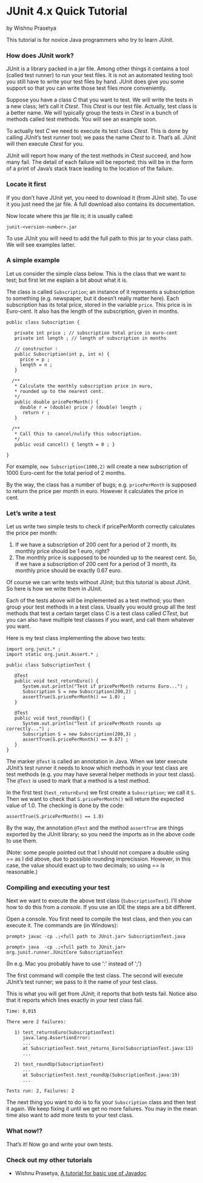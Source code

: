 # JUnit 4.x Quick Tutorial #

by Wishnu Prasetya

This tutorial is for novice Java programmers who try to learn JUnit.


### How does JUnit work? ###

JUnit is a library packed in a jar file. Among other things it contains a tool (called test runner) to run your test files. It is not an automated testing tool: you still have to write your test files by hand. JUnit does give you some support so that you can write those test files more conveniently.

Suppose you have a class _C_ that you want to test. We will write the tests in a new class; let’s call it _Ctest_. This _Ctest_ is our test file. Actually, test class is a better name. We will typically group the tests in _Ctest_ in a bunch of methods called test methods. You will see an example soon.

To actually test _C_ we need to execute its test class _Ctest_. This is done by calling JUnit’s test runner tool; we pass the name _Ctest_ to it. That’s all. JUnit will then execute _Ctest_ for you.

JUnit will report how many of the test methods in _Ctest_ succeed, and how many fail. The
detail of each failure will be reported; this will be in the form of a print of Java’s stack trace leading to the location of the failure.

### Locate it first ###

If you don’t have JUnit yet, you need to download it (from JUnit site). To use it you just need the jar file. A full download also contains its documentation.

Now locate where this jar file is; it is usually called:

```
junit-<version-number>.jar
```

To use JUnit you will need to add the full path to this jar to your class path. We will see examples latter.


### A simple example ###

Let us consider the simple class below. This is the class that we want to test; but first let me explain a bit about what it is.

The class is called `Subscription`; an instance of it represents a subscription to something (e.g. newspaper, but it doesn’t really matter here). Each subscription has its total price, stored in the variable `price`. This price is in Euro-cent. It also has the length of the subscription, given in months.

```
public class Subscription {

   private int price ; // subscription total price in euro-cent
   private int length ; // length of subscription in months

   // constructor :
   public Subscription(int p, int n) {
     price = p ;
     length = n ;
   }

  /**
   * Calculate the monthly subscription price in euro,
   * rounded up to the nearest cent.
   */
   public double pricePerMonth() {
     double r = (double) price / (double) length ;
      return r ;
   }

  /**
   * Call this to cancel/nulify this subscription.
   */
   public void cancel() { length = 0 ; }

}
```

For example, `new Subscription(1000,2)` will create a new subscription of 1000 Euro-cent for the total period of 2 months.

By the way, the class has a number of bugs; e.g. `pricePerMonth` is supposed to return the price per month in euro. However it calculates the price in cent.

### Let’s write a test ###

Let us write two simple tests to check if pricePerMonth correctly calculates the price per month:

  1. If we have a subscription of 200 cent for a period of 2 month, its monthly price should be 1 euro, right?
  1. The monthly price is supposed to be rounded up to the nearest cent. So, if we have a subscription of 200 cent for a period of 3 month, its monthly price should be exactly 0.67 euro.

Of course we can write tests without JUnit; but this tutorial is about JUnit. So here is how we write them in JUnit.

Each of the tests above will be implemented as a test method; you then group your test methods in a test class. Usually you would group all the test methods that test a certain target class _C_ is a test class called _CTest_, but you can also have multiple test classes if you want, and call them whatever you want.

Here is my test class implementing the above two tests:

```
import org.junit.* ;
import static org.junit.Assert.* ;

public class SubscriptionTest {

   @Test
   public void test_returnEuro() {
      System.out.println("Test if pricePerMonth returns Euro...") ;
      Subscription S = new Subscription(200,2) ;
      assertTrue(S.pricePerMonth() == 1.0) ;
   }

   @Test
   public void test_roundUp() {
      System.out.println("Test if pricePerMonth rounds up correctly...") ;
      Subscription S = new Subscription(200,3) ;
      assertTrue(S.pricePerMonth() == 0.67) ;
   }
}
```

The marker `@Test` is called an annotation in Java. When we later execute JUnit’s test runner it needs to know which methods in your test class are test methods (e.g. you may have several helper methods in your test class). The `@Test` is used to mark that a method is a test method.

In the first test (`test_returnEuro`) we first create a `Subscription`; we call it `S`. Then we want to check that `S.pricePerMonth()` will return the expected value of 1.0. The checking is done by the code:

```
assertTrue(S.pricePerMonth() == 1.0)
```

By the way, the annotation `@Test` and the method `assertTrue` are things exported by the JUnit library; so you need the imports as in the above code to use them.

(Note: some people pointed out that I should not compare a double using
== as I did above, due to possible rounding imprecission. However, in
this case, the value should exact up to two decimals; so using == is
reasonable.)

### Compiling and executing your test ###

Next we want to execute the above test class (`SubscriptionTest`). I’ll show how to do this from a _console_. If you use an IDE the steps are a bit different.

Open a console. You first need to compile the test class, and then you can execute it. The
commands are (in Windows):

```
prompt> javac -cp .;<full path to JUnit.jar> SubscriptionTest.java

prompt> java  -cp .;<full path to JUnit.jar> org.junit.runner.JUnitCore SubscriptionTest
```

(In e.g. Mac you probably have to use ':' instead of ';')


The first command will compile the test class. The second will execute JUnit’s test runner; we pass to it the name of your test class.

This is what you will get from JUnit; it reports that both tests fail. Notice also that it reports which lines exactly in your test class fail.

```
Time: 0,015

There were 2 failures:

   1) test_returnsEuro(SubscriptionTest)
      java.lang.AssertionError:
      ...
      at SubscriptionTest.test_returns_Euro(SubscriptionTest.java:13)
      ...

   2) test_roundUp(SubscriptionTest)
      ...
      at SubscriptionTest.test_roundUp(SubscriptionTest.java:19)
      ...

Tests run: 2, Failures: 2
```

The next thing you want to do is to fix your `Subscription` class and then test it again. We keep fixing it until we get no more failures. You may in the mean time also want to add more tests to your test class.


### What now!? ###

That’s it! Now go and write your own tests.


### Check out my other tutorials ###

  * Wishnu Prasetya, [A tutorial for basic use of Javadoc](JavadocQuickTutorial.md)